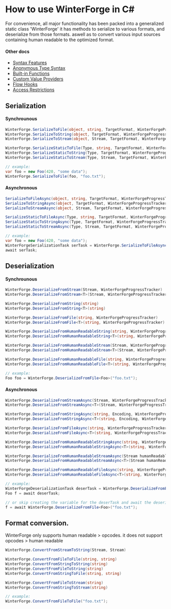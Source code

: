 # How to use WinterForge in C#

For convenience, all major functionality has been packed into a generalized static class 'WinterForge' it has methods to 
serialize to various formats, and deserialize from those formats. aswell as to convert various input sources containing human 
readable to the optimized format.

#### Other docs
- [Syntax Features](Syntax_Features.md)  
- [Anonymous Type Syntax](Anonymous_Type_Syntax.md)  
- [Built-in Functions](WinterForge_Built-in_Functions.md)  
- [Custom Value Providers](CustomValueProvider_Examples.md)  
- [Flow Hooks](FlowHooks.md)  
- [Access Restrictions](Access_Restrictions.md)  

## Serialization

#### Synchrounous
```cs
WinterForge.SerializeToFile(object, string, TargetFormat, WinterForgeProgressTracker)
WinterForge.SerializeToString(object, TargetFormat, WinterForgeProgressTracker)
WinterForge.SerializeToStream(object, Stream, TargetFormat, WinterForgeProgressTracker)

WinterForge.SerializeStaticToFile(Type, string, TargetFormat, WinterForgeProgressTracker)
WinterForge.SerializeStaticToString(Type, TargetFormat, WinterForgeProgressTracker)
WinterForge.SerializeStaticToStream(Type, Stream, TargetFormat, WinterForgeProgressTracker)

// example:
var foo = new Foo(420, "some data");
WinterForge.SerializeToFile(foo, "foo.txt");
```

#### Asynchronous
```cs
SerializeToFileAsync(object, string, TargetFormat, WinterForgeProgressTracker)
SerializeToStringAsync(object, TargetFormat, WinterForgeProgressTracker)
SerializeToStreamAsync(object, Stream, TargetFormat, WinterForgeProgressTracker)

SerializeStaticToFileAsync(Type, string, TargetFormat, WinterForgeProgressTracker)
SerializeStaticToStringAsync(Type, TargetFormat, WinterForgeProgressTracker)
SerializeStaticToStreamAsync(Type, Stream, TargetFormat, WinterForgeProgressTracker)

// example:
var foo = new Foo(420, "some data");
WinterForgeSerializationTask serTask = WinterForge.SerializeToFileAsync(foo, "foo.txt");
await serTask;
```

## Deserialization

#### Synchrounous
```cs
WinterForge.DeserializeFromStream(Stream, WinterForgeProgressTracker)
WinterForge.DeserializeFromStream<T>(Stream, WinterForgeProgressTracker)

WinterForge.DeserializeFromString(string)
WinterForge.DeserializeFromString<T>(string)

WinterForge.DeserializeFromFile(string, WinterForgeProgressTracker)
WinterForge.DeserializeFromFile<T>(string, WinterForgeProgressTracker)

WinterForge.DeserializeFromHumanReadableString(string, WinterForgeProgressTracker)
WinterForge.DeserializeFromHumanReadableString<T>(string, WinterForgeProgressTracker)

WinterForge.DeserializeFromHumanReadableStream(Stream, WinterForgeProgressTracker)
WinterForge.DeserializeFromHumanReadableStream<T>(Stream, WinterForgeProgressTracker)

WinterForge.DeserializeFromHumanReadableFile(string, WinterForgeProgressTracker)
WinterForge.DeserializeFromHumanReadableFile<T>(string, WinterForgeProgressTracker)

// example:
Foo foo = WinterForge.DeserializeFromFile<Foo>("foo.txt");
```

#### Asynchronous
```cs
WinterForge.DeserializeFromStreamAsync(Stream, WinterForgeProgressTracker)
WinterForge.DeserializeFromStreamAsync<T>(Stream, WinterForgeProgressTracker)

WinterForge.DeserializeFromStringAsync(string, Encoding, WinterForgeProgressTracker)
WinterForge.DeserializeFromStringAsync<T>(string, Encoding, WinterForgeProgressTracker)

WinterForge.DeserializeFromFileAsync(string, WinterForgeProgressTracker)
WinterForge.DeserializeFromFileAsync<T>(string, WinterForgeProgressTracker)

WinterForge.DeserializeFromHumanReadableStringAsync(string, WinterForgeProgressTracker)
WinterForge.DeserializeFromHumanReadableStringAsync<T>(string, WinterForgeProgressTracker)

WinterForge.DeserializeFromHumanReadableStreamAsync(Stream humanReadable, WinterForgeProgressTracker)
WinterForge.DeserializeFromHumanReadableStreamAsync<T>(Stream humanReadable, WinterForgeProgressTracker)

WinterForge.DeserializeFromHumanReadableFileAsync(string, WinterForgeProgressTracker)
WinterForge.DeserializeFromHumanReadableFileAsync<T>(string, WinterForgeProgressTracker)

// example:
WinterForgeDeserializationTask deserTask = WinterForge.DeserializeFromFile<Foo>("foo.txt);
Foo f = await deserTask; 

// or skip creating the variable for the deserTask and await the deserialize method directly
f = await WinterForge.DeserializeFromFile<Foo>("foo.txt");
```

## Format conversion. 
WinterForge only supports human readable > opcodes. it does not support opcodes > human readable  
```cs
WinterForge.ConvertFromStreamToString(Stream, Stream)

WinterForge.ConvertFromFileToFile(string, string)
WinterForge.ConvertFromStringToString(string)
WinterForge.ConvertFromFileToString(string)
WinterForge.ConvertFromStringToFile(string, string)

WinterForge.ConvertFromFileToStream(string)
WinterForge.ConvertFromStringToStream(string)

// example:
WinterForge.ConvertFromFileToFile("foo.txt");
```